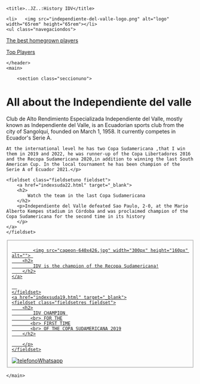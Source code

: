 <!DOCTYPE html>
<html lang="en">
<head>
    <meta charset="UTF-8">
    <meta http-equiv="X-UA-Compatible" content="IE=edge">
    <meta name="viewport" content="width=device-width, initial-scale=1.0">
    <link rel="stylesheet" href="style.css">
    <link rel="shortcut icon" href="independiente-del-valle-logo.png" type="image/x-icon">

    <title>..JZ..:History IDV</title>
</head>
<body>    
</body>

   
          
    <li>   <img src="independiente-del-valle-logo.png" alt="logo" width="65rem" height="65rem"></li>
    <ul class="navegaciondos"> 

  <a href="indexjo.html" target="_blank" class="btn"> The best homegrown players </a>

    
 <a href="index-jugadores.html" target="_blank" class="btn">Top Players</a>
</ul>
          
          
            
           
    </header>
    <main>
 
        <section class="seccionuno">
<h1> <span> All about the Independiente</span> del valle</h1>
<p>
    Club de Alto Rendimiento Especializada Independiente del Valle, mostly known as Independiente del Valle, is an Ecuadorian sports club from the city of Sangolquí, founded on March 1, 1958. It currently competes in Ecuador's Serie A.
    
    At the international level he has two Copa Sudamericana ,that I win them in 2019 and 2022, he was runner-up of the Copa Libertadores 2016 and the Recopa Sudamericana 2020,in addition to winning the last South American Cup. In the local tournament he has been champion of the Serie A of Ecuador 2021.</p>

</section>
    </main>
<section class="secciondos">
    
    <fieldset class="fieldsetuno fieldset">
        <a href="indexsuda22.html" target="_blank">
        <h2>
            Watch the team in the last Copa Sudamericana
        </h2>
        <p>Independiente del Valle defeated Sao Paulo, 2-0, at the Mario Alberto Kempes stadium in Córdoba and was proclaimed champion of the Copa Sudamericana for the second time in its history
        </p>
    </a>
    </fieldset>

<a href="indexreco.html" target="_blank">
    <fieldset class="fieldsedos fieldset">
     
            <img src="capeon-640x426.jpg" width="300px" height="160px" alt=""> 
        <h2>
            IDV is the champion of the Recopa Sudamericana!
        </h2>
    </a>
    
      
    </fieldset>
    <a href="indexsuda19.html" target="_blank">
    <fieldset class="fieldsetres fieldset">
        <h2>
            IDV CHAMPION 
           <br> FOR THE
           <br> FIRST TIME
           <br> OF THE COPA SUDAMERICANA 2019
        </h2>

        </p>
    </fieldset>
</a>
<aside>
    <a href="https://api.whatsapp.com/send?phone=593961206129" target="_blank"><img src="phone-solid (1).svg" alt="telefono" >Whatsapp</a>
</aside>

</section>

    </main>
 
</body>
</html>

